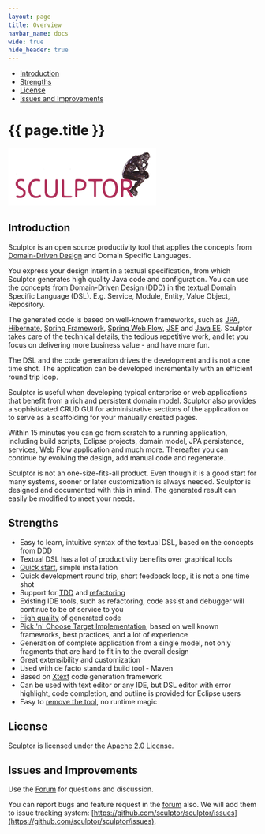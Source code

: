 ```yaml
---
layout: page
title: Overview
navbar_name: docs
wide: true
hide_header: true
---
```

<div class="row">
  <div class="sidebar span3">
    <ul id="sidenav" class="nav nav-list affix">
      <li class="active"><a href="#overview">Introduction</a></li>
      <li><a href="#strengths">Strengths</a></li>
      <li><a href="#license">License</a></li>
      <li><a href="#issues-and-mprovements">Issues and Improvements</a></li>
    </ul>
  </div>
  <div class="span9">
    <div class="page-header">
      <h1>{{ page.title }}</h1>
    </div>
    <div markdown="1">

![Sculptor Banner](/images/sculptor-banner.png)

## Introduction

Sculptor is an open source productivity tool that applies the concepts from [Domain-Driven Design](http://domaindrivendesign.org/books/) and Domain Specific Languages.

You express your design intent in a textual specification, from which Sculptor generates high quality Java code and configuration. You can use the concepts from Domain-Driven Design (DDD) in the textual Domain Specific Language (DSL). E.g. Service, Module, Entity, Value Object, Repository.

The generated code is based on well-known frameworks, such as [JPA](http://java.sun.com/javaee/technologies/persistence.jsp), [Hibernate](http://www.hibernate.org/), [Spring Framework](http://www.springframework.org/), [Spring Web Flow](http://www.springframework.org/webflow), [JSF](http://java.sun.com/javaee/javaserverfaces/) and [Java EE](http://java.sun.com/javaee/). Sculptor takes care of the technical details, the tedious repetitive work, and let you focus on delivering more business value - and have more fun.

The DSL and the code generation drives the development and is not a one time shot. The application can be developed incrementally with an efficient round trip loop.

Sculptor is useful when developing typical enterprise or web applications that benefit from a rich and persistent domain model. Sculptor also provides a sophisticated CRUD GUI for administrative sections of the application or to serve as a scaffolding for your manually created pages.

Within 15 minutes you can go from scratch to a running application, including build scripts, Eclipse projects, domain model, JPA persistence, services, Web Flow application and much more. Thereafter you can continue by evolving the design, add manual code and regenerate.

Sculptor is not an one-size-fits-all product. Even though it is a good start for many systems, sooner or later customization is always needed. Sculptor is designed and documented with this in mind. The generated result can easily be modified to meet your needs.


## Strengths

* Easy to learn, intuitive syntax of the textual DSL, based on the concepts from DDD
* Textual DSL has a lot of productivity benefits over graphical tools
* [Quick start](http://fornax-sculptor.blogspot.com/2009/06/jump-start.html), simple installation
* Quick development round trip, short feedback loop, it is not a one time shot
* Support for [TDD](http://fornax-sculptor.blogspot.com/2009/08/testing-is-simple.html) and [refactoring](http://fornax-sculptor.blogspot.com/2009/08/refactoring.html)
* Existing IDE tools, such as refactoring, code assist and debugger will continue to be of service to you
* [High quality](http://fornax-sculptor.blogspot.com/2009/11/promote-quality-with-sculptor.html) of generated code
* [Pick 'n' Choose Target Implementation](http://fornax-sculptor.blogspot.com/2010/01/pick-n-choose-target-implementation.html), based on well known frameworks, best practices, and a lot of experience
* Generation of complete application from a single model, not only fragments that are hard to fit in to the overall design
* Great extensibility and customization
* Used with de facto standard build tool - Maven
* Based on [Xtext](http://www.eclipse.org/Xtext/) code generation framework
* Can be used with text editor or any IDE, but DSL editor with error highlight, code completion, and outline is provided for Eclipse users
* Easy to [remove the tool](http://fornax-sculptor.blogspot.com/2010/01/how-to-remove-sculptor.html), no runtime magic


## License

Sculptor is licensed under the [Apache 2.0 License](http://www.apache.org/licenses/LICENSE-2.0).


## Issues and Improvements

Use the [Forum](http://groups.google.com/group/fornax-platform) for questions and discussion.

You can report bugs and feature request in the [forum](http://groups.google.com/group/fornax-platform) also. We will add them to issue tracking system: [https://github.com/sculptor/sculptor/issues](https://github.com/sculptor/sculptor/issues).

  </div>
</div>
